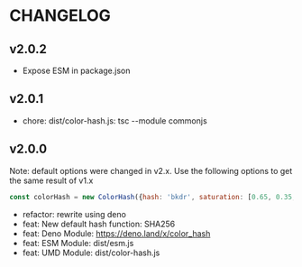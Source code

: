 # CHANGELOG

## v2.0.2

- Expose ESM in package.json

## v2.0.1

- chore: dist/color-hash.js: tsc --module commonjs

## v2.0.0

Note: default options were changed in v2.x. Use the following options to get the same result of v1.x
```javascript
const colorHash = new ColorHash({hash: 'bkdr', saturation: [0.65, 0.35, 0.5], lightness: [0.65, 0.35, 0.5]})
```

- refactor: rewrite using deno
- feat: New default hash function: SHA256
- feat: Deno Module: https://deno.land/x/color_hash
- feat: ESM Module: dist/esm.js
- feat: UMD Module: dist/color-hash.js